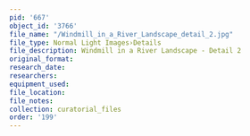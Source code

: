 ```yaml
---
pid: '667'
object_id: '3766'
file_name: "/Windmill_in_a_River_Landscape_detail_2.jpg"
file_type: Normal Light Images›Details
file_description: Windmill in a River Landscape - Detail 2
original_format:
research_date:
researchers:
equipment_used:
file_location:
file_notes:
collection: curatorial_files
order: '199'
---
```

